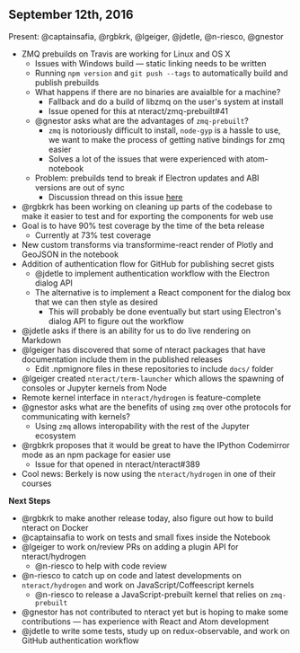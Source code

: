 ## September 12th, 2016

Present: @captainsafia, @rgbkrk, @lgeiger, @jdetle, @n-riesco, @gnestor 

- ZMQ prebuilds on Travis are working for Linux and OS X
  - Issues with Windows build — static linking needs to be written
  - Running `npm version` and `git push --tags` to automatically build and publish prebuilds
  - What happens if there are no binaries are avaialble for a machine?
    - Fallback and do a build of libzmq on the user's system at install
    - Issue opened for this at nteract/zmq-prebuilt#41
  - @gnestor asks what are the advantages of `zmq-prebuilt`?
    - `zmq` is notoriously difficult to install, `node-gyp` is a hassle to use, we want to make the process of
    getting native bindings for zmq easier
    - Solves a lot of the issues that were experienced with atom-notebook
  - Problem: prebuilds tend to break if Electron updates and ABI versions are out of sync
    - Discussion thread on this issue [here](https://github.com/electron/electron/issues/5851)
- @rgbkrk has been working on cleaning up parts of the codebase to make it easier to test and for exporting the components for web use
- Goal is to have 90% test coverage by the time of the beta release
  - Currently at 73% test coverage
- New custom transforms via transformime-react render of Plotly and GeoJSON in the notebook
- Addition of authentication flow for GitHub for publishing secret gists
  - @jdetle to implement authentication workflow with the Electron dialog API
  - The alternative is to implement a React component for the dialog box that we can then style as desired
    - This will probably be done eventually but start using Electron's dialog API to figure out the workflow
- @jdetle asks if there is an ability for us to do live rendering on Markdown
- @lgeiger has discovered that some of nteract packages that have documentation include them in the published releases
  - Edit .npmignore files in these repositories to include `docs/` folder
- @lgeiger created `nteract/term-launcher` which allows the spawning of consoles or Jupyter kernels from Node
- Remote kernel interface in `nteract/hydrogen` is feature-complete 
- @gnestor asks what are the benefits of using `zmq` over othe protocols for communicating with kernels?
  - Using `zmq` allows interopability with the rest of the Jupyter ecosystem
- @rgbkrk proposes that it would be great to have the IPython Codemirror mode as an npm package for easier use
  - Issue for that opened in nteract/nteract#389
- Cool news: Berkely is now using the `nteract/hydrogen` in one of their courses

__Next Steps__
- @rgbkrk to make another release today, also figure out how to build nteract on Docker
- @captainsafia to work on tests and small fixes inside the Notebook
- @lgeiger to work on/review PRs on adding a plugin API for nteract/hydrogen
  - @n-riesco to help with code review
- @n-riesco to catch up on code and latest developments on `nteract/hydrogen` and work on JavaScript/Coffeescript kernels
  - @n-riesco to release a JavaScript-prebuilt kernel that relies on `zmq-prebuilt`
- @gnestor has not contributed to nteract yet but is hoping to make some contributions — has experience with React and Atom development
- @jdetle to write some tests, study up on redux-observable, and work on GitHub authentication workflow
